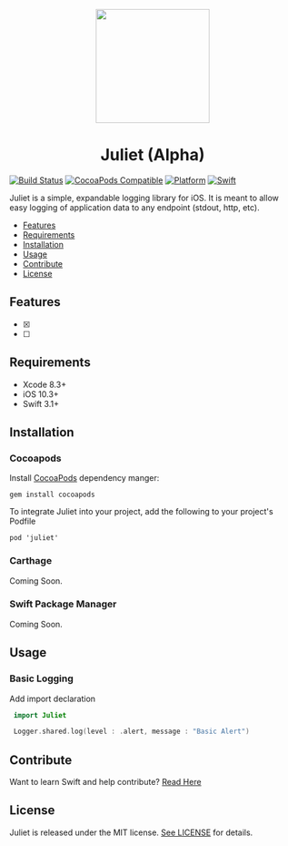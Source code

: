 <p align="center">
  <img src="https://i.imgur.com/QsN5xYv.png" width="200px"/>
</p>


<h1 align="center"> Juliet (Alpha) </h1>

[![Build Status](https://travis-ci.org/corey-rb/juliet.svg?branch=master)](https://travis-ci.org/corey-rb/juliet)
[![CocoaPods Compatible](https://img.shields.io/cocoapods/v/Juliet.svg)](https://cocoapods.org/pods/Juliet)
[![Platform](https://img.shields.io/cocoapods/p/Juliet.svg?style=flat)](http://cocoadocs.org/docsets/Juliet)
[![Swift](http://img.shields.io/badge/swift-3.0-brightgreen.svg)]()



Juliet is a simple, expandable logging library for iOS. It is meant to allow easy logging of application data to any endpoint (stdout, http, etc).

- [Features](#features)
- [Requirements](#requirements)
- [Installation](#installation)
- [Usage](#usage)
- [Contribute](#contribute)
- [License](#license)



## Features
- [x]
- [ ]


## Requirements
* Xcode 8.3+
* iOS 10.3+
* Swift 3.1+


## Installation

### Cocoapods
Install [CocoaPods](https://cocoapods.org/) dependency manger:
```shell
gem install cocoapods
```

To integrate Juliet into your project, add the following to your project's Podfile

```
pod 'juliet'
```

### Carthage
Coming Soon.

### Swift Package Manager
Coming Soon.


## Usage

### Basic Logging
Add import declaration
```swift
 import Juliet

 Logger.shared.log(level : .alert, message : "Basic Alert")
```


## Contribute
Want to learn Swift and help contribute? [Read Here](https://github.com/corey-rb/juliet/blob/master/CONTRIBUTING.md)


## License
Juliet is released under the MIT license. [See LICENSE](https://github.com/corey-rb/juliet/blob/master/LICENSE) for details.
